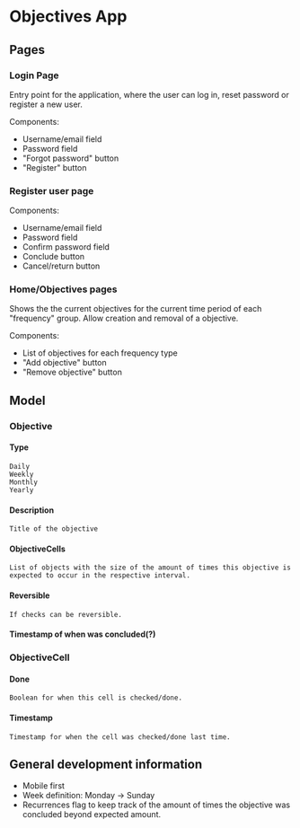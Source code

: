 # Objectives App

## Pages

### Login Page

Entry point for the application, where the user can log in, reset password or register a new user.

Components:

- Username/email field
- Password field
- "Forgot password" button
- "Register" button

### Register user page

Components:

- Username/email field
- Password field
- Confirm password field
- Conclude button
- Cancel/return button

### Home/Objectives pages

Shows the the current objectives for the current time period of each "frequency" group. Allow creation and removal of a objective.

Components:

- List of objectives for each frequency type
- "Add objective" button
- "Remove objective" button

## Model

### Objective

#### Type

    Daily
    Weekly
    Monthly
    Yearly

#### Description

    Title of the objective

#### ObjectiveCells

    List of objects with the size of the amount of times this objective is expected to occur in the respective interval.

#### Reversible

    If checks can be reversible.

#### Timestamp of when was concluded(?)

### ObjectiveCell

#### Done

    Boolean for when this cell is checked/done.

#### Timestamp

    Timestamp for when the cell was checked/done last time.

## General development information

- Mobile first
- Week definition: Monday -> Sunday
- Recurrences flag to keep track of the amount of times the objective was concluded beyond expected amount.
